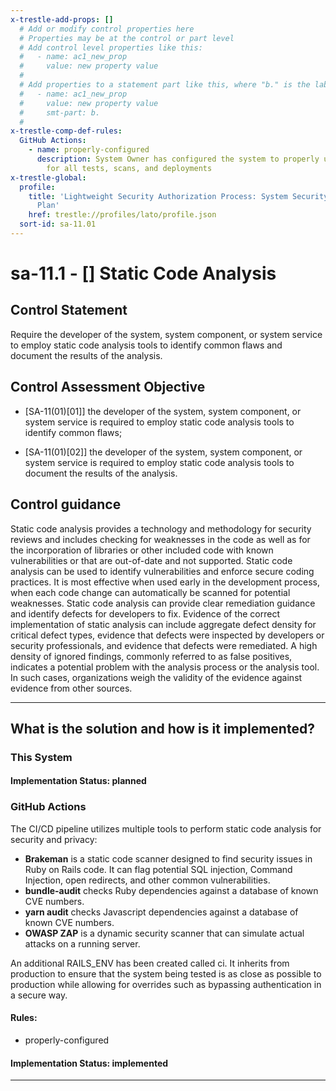 ```yaml
---
x-trestle-add-props: []
  # Add or modify control properties here
  # Properties may be at the control or part level
  # Add control level properties like this:
  #   - name: ac1_new_prop
  #     value: new property value
  #
  # Add properties to a statement part like this, where "b." is the label of the target statement part
  #   - name: ac1_new_prop
  #     value: new property value
  #     smt-part: b.
  #
x-trestle-comp-def-rules:
  GitHub Actions:
    - name: properly-configured
      description: System Owner has configured the system to properly utilize CI/CD
        for all tests, scans, and deployments
x-trestle-global:
  profile:
    title: 'Lightweight Security Authorization Process: System Security and Privacy
      Plan'
    href: trestle://profiles/lato/profile.json
  sort-id: sa-11.01
---
```


# sa-11.1 - \[\] Static Code Analysis

## Control Statement

Require the developer of the system, system component, or system service to employ static code analysis tools to identify common flaws and document the results of the analysis.

## Control Assessment Objective

- \[SA-11(01)[01]\] the developer of the system, system component, or system service is required to employ static code analysis tools to identify common flaws;

- \[SA-11(01)[02]\] the developer of the system, system component, or system service is required to employ static code analysis tools to document the results of the analysis.

## Control guidance

Static code analysis provides a technology and methodology for security reviews and includes checking for weaknesses in the code as well as for the incorporation of libraries or other included code with known vulnerabilities or that are out-of-date and not supported. Static code analysis can be used to identify vulnerabilities and enforce secure coding practices. It is most effective when used early in the development process, when each code change can automatically be scanned for potential weaknesses. Static code analysis can provide clear remediation guidance and identify defects for developers to fix. Evidence of the correct implementation of static analysis can include aggregate defect density for critical defect types, evidence that defects were inspected by developers or security professionals, and evidence that defects were remediated. A high density of ignored findings, commonly referred to as false positives, indicates a potential problem with the analysis process or the analysis tool. In such cases, organizations weigh the validity of the evidence against evidence from other sources.

______________________________________________________________________

## What is the solution and how is it implemented?

<!-- For implementation status enter one of: implemented, partial, planned, alternative, not-applicable -->

<!-- Note that the list of rules under ### Rules: is read-only and changes will not be captured after assembly to JSON -->

### This System

<!-- Add implementation prose for the main This System component for control: sa-11.1 -->

#### Implementation Status: planned

### GitHub Actions

The CI/CD pipeline utilizes multiple tools to perform static code analysis for security and privacy:

* **Brakeman** is a static code scanner designed to find security issues in Ruby on Rails code. It can flag potential SQL injection,
Command Injection, open redirects, and other common vulnerabilities.
* **bundle-audit** checks Ruby dependencies against a database of known CVE numbers.
* **yarn audit** checks Javascript dependencies against a database of known CVE numbers.
* **OWASP ZAP** is a dynamic security scanner that can simulate actual attacks on a running server.

An additional RAILS_ENV has been created called ci. It inherits from production to ensure that the system being tested is as close as possible to production while allowing for overrides such as bypassing authentication in a secure way.

#### Rules:

  - properly-configured

#### Implementation Status: implemented

______________________________________________________________________
